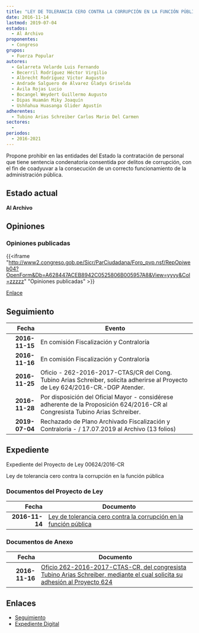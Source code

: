 ```yaml
---
title: "LEY DE TOLERANCIA CERO CONTRA LA CORRUPCIÓN EN LA FUNCIÓN PÚBLICA"
date: 2016-11-14
lastmod: 2019-07-04
estados: 
  - Al Archivo
proponentes: 
  - Congreso
grupos: 
  - Fuerza Popular
autores: 
  - Galarreta Velarde Luis Fernando
  - Becerril Rodríguez Héctor Virgilio
  - Albrecht Rodríguez Víctor Augusto
  - Andrade Salguero de Álvarez Gladys Griselda
  - Ávila Rojas Lucio
  - Bocangel Weydert Guillermo Augusto
  - Dipas Huamán Miky Joaquín
  - Ushñahua Huasanga Glider Agustín
adherentes: 
  - Tubino Arias Schreiber Carlos Mario Del Carmen
sectores: 
  - 
periodos: 
  - 2016-2021
---
```


Propone prohibir en las entidades del Estado la contratación de personal que tiene sentencia condenatoria consentida por delitos de corrupción, con el fin de coadyuvar a la consecución de un correcto funcionamiento de la administración pública.


## Estado actual

**Al Archivo**

## Opiniones

### Opiniones publicadas

{{<iframe "http://www2.congreso.gob.pe/Sicr/ParCiudadana/Foro_pvp.nsf/RepOpiweb04?OpenForm&Db=A628447ACEB8942C0525806B005957A8&View=yyyy&Col=zzzzz" "Opiniones publicadas" >}}

[Enlace](http://www2.congreso.gob.pe/Sicr/ParCiudadana/Foro_pvp.nsf/RepOpiweb04?OpenForm&Db=A628447ACEB8942C0525806B005957A8&View=yyyy&Col=zzzzz)

## Seguimiento

| Fecha | Evento |
|------:|--------|
| **2016-11-15** | En comisión Fiscalización y Contraloría|
| **2016-11-16** | En comisión Fiscalización y Contraloría|
| **2016-11-25** | Oficio - 262-2016-2017-CTAS/CR del Cong. Tubino Arias Schreiber, solicita adherirse al Proyecto de Ley 624/2016-CR.-DGP Atender.|
| **2016-11-28** | Por disposición del Oficial Mayor - considérese adherente de la Proposición 624/2016-CR al Congresista Tubino Arias Schreiber.|
| **2019-07-04** | Rechazado de Plano Archivado Fiscalización y Contraloría - / 17.07.2019 al Archivo (13 folios)|


## Expediente

Expediente del Proyecto de Ley 00624/2016-CR

Ley de tolerancia cero contra la corrupción en la función pública


### Documentos del Proyecto de Ley

| Fecha | Documento |
|------:|--------|
| **2016-11-14** | [Ley de tolerancia cero contra la corrupción en la función pública](http://www.leyes.congreso.gob.pe/Documentos/2016_2021/Proyectos_de_Ley_y_de_Resoluciones_Legislativas/PL0062420161114.pdf) |

### Documentos de Anexo

| Fecha | Documento |
|------:|--------|
| **2016-11-16** | [Oficio 262-2016-2017-CTAS-CR, del congresista Tubino Arias Schreiber, mediante el cual solicita su adhesión al Proyecto 624](http://www.leyes.congreso.gob.pe/Documentos/2016_2021/Oficios/Congresistas/OFICIO-262-2016-2017-CTAS-CR.pdf) |

## Enlaces 

- [Seguimiento](http://www2.congreso.gob.pe/Sicr/TraDocEstProc/CLProLey2016.nsf/f7fff46988ca05b1052578e100829cc7/13d259ce9abbcc4c0525806b00589bf9?OpenDocument)
- [Expediente Digital](http://www2.congreso.gob.pehttp://www2.congreso.gob.pe/Sicr/TraDocEstProc/CLProLey2016.nsf/f7fff46988ca05b1052578e100829cc7/13d259ce9abbcc4c0525806b00589bf9?OpenDocument&Click=05257FB7005EB655.eb71d0cf91d8294e05256cdf006b5706/$Body/0.1C6C)
